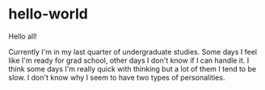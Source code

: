 # hello-world

Hello all!

Currently I'm in my last quarter of undergraduate studies. Some days I feel like I'm ready for grad school, other days I don't know if I can handle it. I think some days I'm really quick with thinking but a lot of them I tend to be slow. I don't know why I seem to have two types of personalities. 
